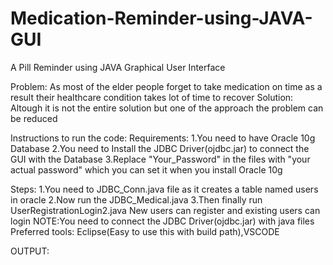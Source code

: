 # Medication-Reminder-using-JAVA-GUI
A Pill Reminder using JAVA Graphical User Interface

Problem: As most of the elder people forget to take medication on time as a result their healthcare condition takes lot of time to recover
Solution: Altough it is not the entire solution but one of the approach the problem can be reduced

Instructions to run the code:
Requirements:
1.You need to have Oracle 10g Database
2.You need to Install the JDBC Driver(ojdbc.jar) to connect the GUI with the Database
3.Replace "Your_Password" in the files with "your actual password" which you can set it when you install Oracle 10g

Steps:
1.You need to JDBC_Conn.java file as it creates a table named users in oracle
2.Now run the JDBC_Medical.java
3.Then finally run UserRegistrationLogin2.java
New users can register and existing users can login
NOTE:You need to connect the JDBC Driver(ojdbc.jar) with java files
Preferred tools: Eclipse(Easy to use this with build path),VSCODE

OUTPUT:

